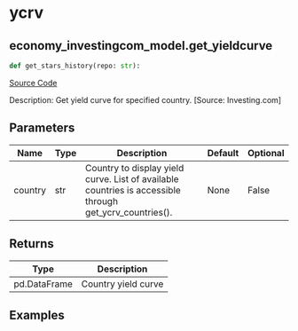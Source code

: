 # ycrv

## economy_investingcom_model.get_yieldcurve

```python
def get_stars_history(repo: str):
```
[Source Code](https://github.com/OpenBB-finance/OpenBBTerminal/tree/main/openbb_terminal/economy/investingcom_model.py#L305)

Description: Get yield curve for specified country. [Source: Investing.com]

## Parameters

| Name | Type | Description | Default | Optional |
| ---- | ---- | ----------- | ------- | -------- |
| country | str | Country to display yield curve. List of available countries is accessible through get_ycrv_countries(). | None | False |

## Returns

| Type | Description |
| ---- | ----------- |
| pd.DataFrame | Country yield curve |

## Examples

